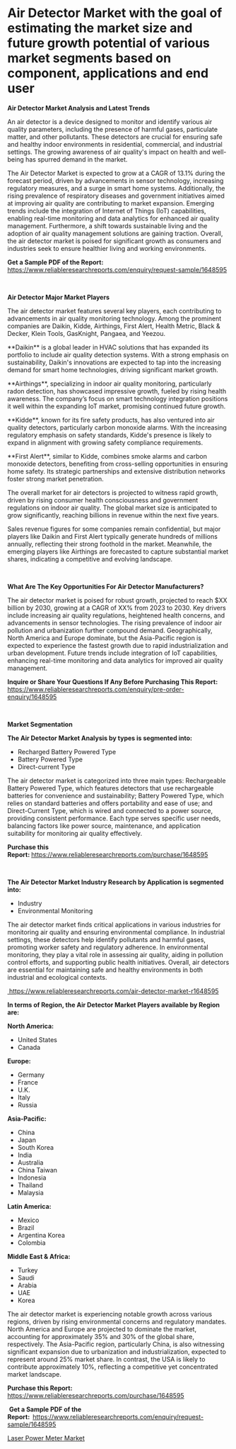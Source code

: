<p><h1>Air Detector Market with the goal of estimating the market size and future growth potential of various market segments based on component, applications and end user</h1></p><p><strong>Air Detector Market Analysis and Latest Trends</strong></p>
<p><p>An air detector is a device designed to monitor and identify various air quality parameters, including the presence of harmful gases, particulate matter, and other pollutants. These detectors are crucial for ensuring safe and healthy indoor environments in residential, commercial, and industrial settings. The growing awareness of air quality's impact on health and well-being has spurred demand in the market.</p><p>The Air Detector Market is expected to grow at a CAGR of 13.1% during the forecast period, driven by advancements in sensor technology, increasing regulatory measures, and a surge in smart home systems. Additionally, the rising prevalence of respiratory diseases and government initiatives aimed at improving air quality are contributing to market expansion. Emerging trends include the integration of Internet of Things (IoT) capabilities, enabling real-time monitoring and data analytics for enhanced air quality management. Furthermore, a shift towards sustainable living and the adoption of air quality management solutions are gaining traction. Overall, the air detector market is poised for significant growth as consumers and industries seek to ensure healthier living and working environments.</p></p>
<p><strong>Get a Sample PDF of the Report:&nbsp;</strong> <a href="https://www.reliableresearchreports.com/enquiry/request-sample/1648595?utm_campaign=3567&utm_medium=2&utm_source=Github&utm_content=ia&utm_term=09042025&utm_id=air-detector">https://www.reliableresearchreports.com/enquiry/request-sample/1648595</a></p>
<p>&nbsp;</p>
<p><strong>Air Detector Major Market Players</strong></p>
<p><p>The air detector market features several key players, each contributing to advancements in air quality monitoring technology. Among the prominent companies are Daikin, Kidde, Airthings, First Alert, Health Metric, Black & Decker, Klein Tools, GasKnight, Pangaea, and Yeezou. </p><p>**Daikin** is a global leader in HVAC solutions that has expanded its portfolio to include air quality detection systems. With a strong emphasis on sustainability, Daikin's innovations are expected to tap into the increasing demand for smart home technologies, driving significant market growth.</p><p>**Airthings**, specializing in indoor air quality monitoring, particularly radon detection, has showcased impressive growth, fueled by rising health awareness. The company’s focus on smart technology integration positions it well within the expanding IoT market, promising continued future growth.</p><p>**Kidde**, known for its fire safety products, has also ventured into air quality detectors, particularly carbon monoxide alarms. With the increasing regulatory emphasis on safety standards, Kidde's presence is likely to expand in alignment with growing safety compliance requirements.</p><p>**First Alert**, similar to Kidde, combines smoke alarms and carbon monoxide detectors, benefiting from cross-selling opportunities in ensuring home safety. Its strategic partnerships and extensive distribution networks foster strong market penetration.</p><p>The overall market for air detectors is projected to witness rapid growth, driven by rising consumer health consciousness and government regulations on indoor air quality. The global market size is anticipated to grow significantly, reaching billions in revenue within the next five years.</p><p>Sales revenue figures for some companies remain confidential, but major players like Daikin and First Alert typically generate hundreds of millions annually, reflecting their strong foothold in the market. Meanwhile, the emerging players like Airthings are forecasted to capture substantial market shares, indicating a competitive and evolving landscape.</p></p>
<p>&nbsp;</p>
<p><strong>What Are The Key Opportunities For Air Detector Manufacturers?</strong></p>
<p><p>The air detector market is poised for robust growth, projected to reach $XX billion by 2030, growing at a CAGR of XX% from 2023 to 2030. Key drivers include increasing air quality regulations, heightened health concerns, and advancements in sensor technologies. The rising prevalence of indoor air pollution and urbanization further compound demand. Geographically, North America and Europe dominate, but the Asia-Pacific region is expected to experience the fastest growth due to rapid industrialization and urban development. Future trends include integration of IoT capabilities, enhancing real-time monitoring and data analytics for improved air quality management.</p></p>
<p><strong>Inquire or Share Your Questions If Any Before Purchasing This Report:</strong> <a href="https://www.reliableresearchreports.com/enquiry/pre-order-enquiry/1648595?utm_campaign=3567&utm_medium=2&utm_source=Github&utm_content=ia&utm_term=09042025&utm_id=air-detector">https://www.reliableresearchreports.com/enquiry/pre-order-enquiry/1648595</a></p>
<p>&nbsp;</p>
<p><strong>Market Segmentation</strong></p>
<p><strong>The Air Detector Market Analysis by types is segmented into:</strong></p>
<p><ul><li>Recharged Battery Powered Type</li><li>Battery Powered Type</li><li>Direct-current Type</li></ul></p>
<p><p>The air detector market is categorized into three main types: Rechargeable Battery Powered Type, which features detectors that use rechargeable batteries for convenience and sustainability; Battery Powered Type, which relies on standard batteries and offers portability and ease of use; and Direct-Current Type, which is wired and connected to a power source, providing consistent performance. Each type serves specific user needs, balancing factors like power source, maintenance, and application suitability for monitoring air quality effectively.</p></p>
<p><strong>Purchase this Report:&nbsp;</strong><a href="https://www.reliableresearchreports.com/purchase/1648595?utm_campaign=3567&utm_medium=2&utm_source=Github&utm_content=ia&utm_term=09042025&utm_id=air-detector">https://www.reliableresearchreports.com/purchase/1648595</a></p>
<p>&nbsp;</p>
<p><strong>The Air Detector Market Industry Research by Application is segmented into:</strong></p>
<p><ul><li>Industry</li><li>Environmental Monitoring</li></ul></p>
<p><p>The air detector market finds critical applications in various industries for monitoring air quality and ensuring environmental compliance. In industrial settings, these detectors help identify pollutants and harmful gases, promoting worker safety and regulatory adherence. In environmental monitoring, they play a vital role in assessing air quality, aiding in pollution control efforts, and supporting public health initiatives. Overall, air detectors are essential for maintaining safe and healthy environments in both industrial and ecological contexts.</p></p>
<p><a href="https://www.reliableresearchreports.com/air-detector-market-r1648595?utm_campaign=3567&utm_medium=2&utm_source=Github&utm_content=ia&utm_term=09042025&utm_id=air-detector">&nbsp;https://www.reliableresearchreports.com/air-detector-market-r1648595</a></p>
<p><strong>In terms of Region, the Air Detector Market Players available by Region are:</strong></p>
<p>
    <p> <strong> North America: </strong>
        <ul>
            <li>United States</li>
            <li>Canada</li>
        </ul>
        </p> 
    <p> <strong> Europe: </strong>
        <ul>
            <li>Germany</li>
            <li>France</li>
            <li>U.K.</li>
            <li>Italy</li>
            <li>Russia</li>
        </ul>
        </p> 
    <p> <strong> Asia-Pacific: </strong>
        <ul>
            <li>China</li>
            <li>Japan</li>
            <li>South Korea</li>
            <li>India</li>
            <li>Australia</li>
            <li>China Taiwan</li>
            <li>Indonesia</li>
            <li>Thailand</li>
            <li>Malaysia</li>
        </ul>
        </p> 
    <p> <strong> Latin America: </strong>
        <ul>
            <li>Mexico</li>
            <li>Brazil</li>
            <li>Argentina Korea</li>
            <li>Colombia</li>
        </ul>
        </p> 
    <p> <strong> Middle East & Africa: </strong>
        <ul>
            <li>Turkey</li>
            <li>Saudi</li>
            <li>Arabia</li>
            <li>UAE</li>
            <li>Korea</li>
        </ul>
    </p>
    </p>
<p><p>The air detector market is experiencing notable growth across various regions, driven by rising environmental concerns and regulatory mandates. North America and Europe are projected to dominate the market, accounting for approximately 35% and 30% of the global share, respectively. The Asia-Pacific region, particularly China, is also witnessing significant expansion due to urbanization and industrialization, expected to represent around 25% market share. In contrast, the USA is likely to contribute approximately 10%, reflecting a competitive yet concentrated market landscape.</p></p>
<p><strong>Purchase this Report: </strong><a href="https://www.reliableresearchreports.com/purchase/1648595?utm_campaign=3567&utm_medium=2&utm_source=Github&utm_content=ia&utm_term=09042025&utm_id=air-detector">https://www.reliableresearchreports.com/purchase/1648595</a></p>
<p>&nbsp;<strong>Get a Sample PDF of the Report:&nbsp;&nbsp;</strong><a href="https://www.reliableresearchreports.com/enquiry/request-sample/1648595?utm_campaign=3567&utm_medium=2&utm_source=Github&utm_content=ia&utm_term=09042025&utm_id=air-detector">https://www.reliableresearchreports.com/enquiry/request-sample/1648595</a></p>
<p><strong></strong></p>
<p><p><a href="https://github.com/nafidurii/Market-Research-Report-List-1/blob/main/laser-power-meter-market.md?utm_campaign=3567&utm_medium=2&utm_source=Github&utm_content=ia&utm_term=09042025&utm_id=air-detector">Laser Power Meter Market</a></p></p>